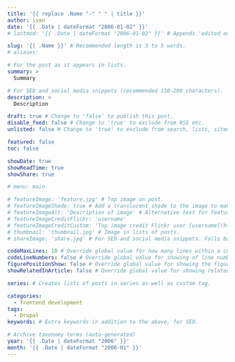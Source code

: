 ```yaml
---
title: '{{ replace .Name "-" " " | title }}'
author: ivan
date: '{{ .Date | dateFormat "2006-01-02" }}'
# lastmod: '{{ .Date | dateFormat "2006-01-02" }}' # Appends 'edited on' to the publish date

slug: '{{ .Name }}' # Recommended length is 3 to 5 words.
# aliases:

# For the post as it appears in lists.
summary: >
  Summary

# For SEO and social media snippets (recommended 150-200 characters).
description: >
  Description

draft: true # Change to 'false' to publish this post.
disable_feed: false # Change to 'true' to exclude from RSS etc.
unlisted: false # Change to 'true' to exclude from search, lists, sitemaps, and feeds.

featured: false
toc: false

showDate: true
showReadTime: true
showShare: true

# menu: main

# featureImage: 'feature.jpg' # Top image on post.
# featureImageShade: true # Add a translucent shade to the image to make overlaid text easier to read.
# featureImageAlt: 'Description of image' # Alternative text for featured image.
# featureImageCreditFlickr: 'username'
# featureImageCreditCustom: 'Top image credit Flickr user [username](https://www.flickr.com/photos/username).'
# thumbnail: 'thumbnail.jpg' # Image in lists of posts.
# shareImage: 'share.jpg' # For SEO and social media snippets. Falls back to thumbnail (if set) or featureImage.

codeMaxLines: 10 # Override global value for how many lines within a code block before auto-collapsing.
codeLineNumbers: false # Override global value for showing of line numbers within code block.
figurePositionShow: false # Override global value for showing the figure label.
showRelatedInArticle: false # Override global value for showing related posts in this series at the end of the content.

series: # Creates lists of posts in series as well as custom tag.

categories:
  - frontend development
tags:
  - Drupal
keywords: # Extra keywords in addition to the above, for SEO.

# Archive taxonomy terms (auto-generated)
year: '{{ .Date | dateFormat "2006" }}'
month: '{{ .Date | dateFormat "2006-01" }}'
---
```

